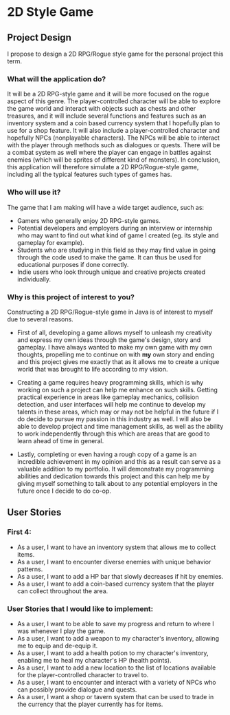 # 2D Style Game

## Project Design

I propose to design a 2D RPG/Rogue style game for the personal project this term. 

### **What will the application do?**

It will be a 2D RPG-style game and it will be more focused on the rogue aspect of this genre. The player-controlled character will be able to explore the game world and interact with objects such as chests and other treasures, and it will include several functions and features such as an inventory system and a coin based currency system that I hopefully plan to use for a shop feature. It will also include a player-controlled character and hopefully NPCs (nonplayable characters). The NPCs will be able to interact with the player through methods such as dialogues or quests. There will be a combat system as well where the player can engage in battles against enemies (which will be sprites of different kind of monsters). In conclusion, this application will therefore simulate a 2D RPG/Rogue-style game, including all the typical features such types of games has.  

### **Who will use it?**

The game that I am making will have a wide target audience, such as:

- Gamers who generally enjoy 2D RPG-style games.
- Potential developers and employers during an interview or internship who may want to find out what kind of game I created (eg. its style and gameplay for example).
- Students who are studying in this field as they may find value in going through the code used to make the game. It can thus be used for educational purposes if done correctly. 
- Indie users who look through unique and creative projects created individually.

### **Why is this project of interest to you?**

Constructing a 2D RPG/Rogue-style game in Java is of interest to myself due to several reasons.

- First of all, developing a game allows myself to unleash my creativity and express my own ideas through the game's design, story and gameplay. I have always wanted to make my own game with my own thoughts, propelling me to continue on with **my** own story and ending and this project gives me exactly that as it allows me to create a unique world that was brought to life according to my vision.


- Creating a game requires heavy programming skills, which is why working on such a project can help me enhance on such skills. Getting practical experience in areas like gameplay mechanics, collision detection, and user interfaces will help me continue to develop my talents in these areas, which may or may not be helpful in the future if I do decide to pursue my passion in this industry as well. I will also be able to develop project and time management skills, as well as the ability to work independently through this which are areas that are good to learn ahead of time in general.


- Lastly, completing or even having a rough copy of a game is an incredible achievement in my opinion and this as a result can serve as a valuable addition to my portfolio. It will demonstrate my programming abilities and dedication towards this project and this can help me by giving myself something to talk about to any potential employers in the future once I decide to do co-op.

## User Stories

### First 4:

- As a user, I want to have an inventory system that allows me to collect items.
- As a user, I want to encounter diverse enemies with unique behavior patterns.
- As a user, I want to add a HP bar that slowly decreases if hit by enemies.
- As a user, I want to add a coin-based currency system that the player can collect throughout the area.

### User Stories that I would like to implement:

- As a user, I want to be able to save my progress and return to where I was whenever I play the game.
- As a user, I want to add a weapon to my character's inventory, allowing me to equip and de-equip it.
- As a user, I want to add a health potion to my character's inventory, enabling me to heal my character's HP (health points).
- As a user, I want to add a new location to the list of locations available for the player-controlled character to travel to.
- As a user, I want to encounter and interact with a variety of NPCs who can possibly provide dialogue and quests.
- As a user, I want a shop or tavern system that can be used to trade in the currency that the player currently has for items.